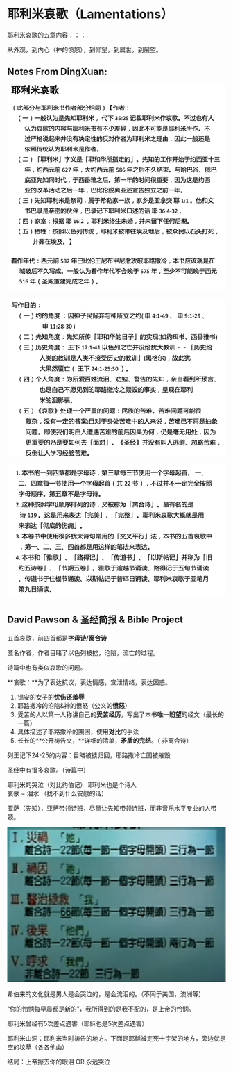 # 耶利米哀歌（Lamentations）

耶利米哀歌的五章内容：：： 

从外观，到内心（神的愤怒），到仰望，到属世，到展望。 

## Notes From DingXuan:

![](<../.gitbook/assets/image (222).png>)

![](<../.gitbook/assets/image (223).png>)

![](<../.gitbook/assets/image (224).png>)











## David Pawson & 圣经简报 & Bible Project

 五首哀歌，前四首都是**字母诗/离合诗**

匿名作者，作者目睹了以色列被掳，沦陷，流亡的过程。

 诗篇中也有类似哀歌的问题。

 **哀歌：**为了表达抗议，表达情感，宣泄情绪，表达困惑。

1. 锡安的女子的**忧伤还羞辱**
2. 耶路撒冷的沦陷&神的愤怒（公义的**愤怒**）
3. 受苦的人以第一人称讲自己的**受苦经历**，写出了本书**唯一盼望**的经文（最长的一篇）
4. 具体描述了耶路撒冷的围困，使用**对比**的手法
5. 长长的**公开祷告文，**详细的清单，**矛盾的完结**。（ 非离合诗）

 列王记下24-25的内容：目睹被掳归回，耶路撒冷亡国被摧毁

 圣经中有很多哀歌。（诗篇中）



耶利米的哭泣（对比约伯记） 耶利米也是个诗人\
哀歌 = 泪水 （找不到什么安慰的话）

亚萨（先知），亚萨带领诗班，尽量让先知带领诗班，而非音乐水平专业的人带领。

![](<../.gitbook/assets/image (198).png>)

希伯来的文化就是男人是会哭泣的，是会流泪的。（不同于美国，澳洲等）

   “你的怜悯每早晨都是新的”，我所得到的是我不配的，是上帝的怜悯。

 耶利米曾经有5次差点遇害（耶稣也是5次差点遇害）

耶利米山洞：耶利米当时祷告的地方。下面是耶稣被定死十字架的地方，旁边就是空的坟墓（各各他山）

结局：上帝擦去你的眼泪 OR 永远哭泣









